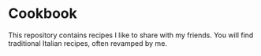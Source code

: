 # Cookbook
This repository contains recipes I like to share with my friends. You will find traditional Italian recipes, often revamped by me.
